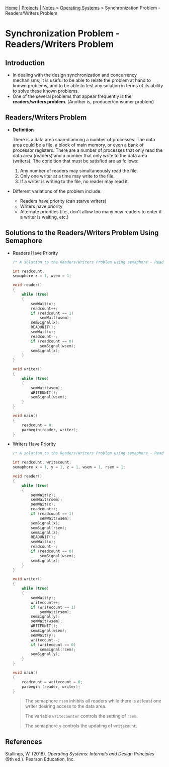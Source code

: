 [Home](../../) | [Projects](../../projects) | [Notes](../) > <a href="./">Operating Systems</a> > Synchronization Problem - Readers/Writers Problem

# Synchronization Problem - Readers/Writers Problem



## Introduction

* In dealing with the design synchronization and concurrency mechanisms, it is useful to be able to relate the problem at hand to known problems, and to be able to test any solution in terms of its ability to solve these  known problems.
* One of the several problems that appear frequently is the **readers/writers problem**. (Another is, producer/consumer problem)



## Readers/Writers Problem

* **Definition**

  There is a data area shared among a number of processes. The data area could be a file, a block of main memory, or even a bank of processor registers. There are a number of processes that only read the data area (readers) and a number that only write to the data area (writers). The condition that must be satisfied are as follows:

  1. Any number of readers may simultaneously read the file.
  2. Only one writer at a time may write to the file.
  3. If a writer is writing to the file, no reader may read it.

* Different variations of the problem include:

  * Readers have priority (can starve writers)
  * Writers have priority
  * Alternate priorities (i.e., don't allow too many new readers to enter if a writer is waiting, etc.)



## Solutions to the Readers/Writers Problem Using Semaphore

* Readers Have Priority

  ```c
  /* A solution to the Readers/Writers Problem using semaphore - Readers have priority */
  
  int readcount;
  semaphore x = 1, wsem = 1;
  
  void reader()
  {
      while (true)
      {
          semWait(x);
          readcount++;
          if (readcount == 1)
              semWait(wsem);
          semSignal(x);
          READUNIT();
          semWait(x);
          readcount--;
          if (readcount == 0)
              semSignal(wsem);
          semSignal(x);
      }
  }
  
  void writer()
  {
      while (true)
      {
          semWait(wsem);
          WRITEUNIT();
          semSignal(wsem);
      }
  }
  
  void main()
  {
      readcount = 0;
      parbegin(reader, writer);
  }
  ```

* Writers Have Priority

  ```c
  /* A solution to the Readers/Writers Problem using semaphore - Readers have priority */
  
  int readcount, writecount;
  semaphore x = 1, y = 1, z = 1, wsem = 1, rsem = 1;
  
  void reader()
  {
      while (true)
      {
          semWait(z);
          semWait(rsem);
          semWait(x);
          readcount++;
          if (readcount == 1)
              semWait(wsem);
          semSignal(x);
          semSignal(rsem);
          semSignal(z);
          READUNIT();
          semWait(x);
          readcount--;
          if (readcount == 0)
              semSignal(wsem);
          semSignal(x);
      }
  }
  
  void writer()
  {
      while (true)
      {
          semWait(y);
          writecount++;
          if (writecount == 1)
              semWait(rsem);
          semSignal(y);
          semWait(wsem);
          WRITEUNIT();
          semSignal(wsem);
          semWait(y);
          writecount--;
          if (writecount == 0)
              semSignal(rsem);
          semSignal(y);
      }
  }
  
  void main()
  {
      readcount = writecount = 0;
      parbegin (reader, writer);
  }
  ```

  > The semaphore `rsem` inhibits all readers while there is at least one writer desiring access to the data area.
  >
  > The variable `writecounter` controls the setting of `rsem`.
  >
  > The semaphore `y` controls the updating of `writecount`.






## References

Stallings, W. (2018). *Operating Systems: Internals and Design Principles* (9th ed.). Pearson Education, Inc.

